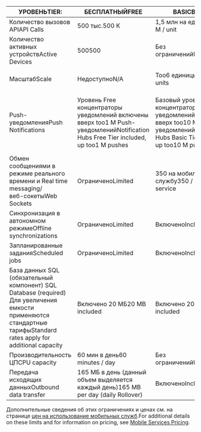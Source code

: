 
| <span data-ttu-id="11470-101">УРОВЕНЬ</span><span class="sxs-lookup"><span data-stu-id="11470-101">TIER:</span></span> | <span data-ttu-id="11470-102">БЕСПЛАТНЫЙ</span><span class="sxs-lookup"><span data-stu-id="11470-102">FREE</span></span> | <span data-ttu-id="11470-103">BASIC</span><span class="sxs-lookup"><span data-stu-id="11470-103">BASIC</span></span> | <span data-ttu-id="11470-104">СТАНДАРТ</span><span class="sxs-lookup"><span data-stu-id="11470-104">STANDARD</span></span> |
| --- | --- | --- | --- |
| <span data-ttu-id="11470-105">Количество вызовов API</span><span class="sxs-lookup"><span data-stu-id="11470-105">API Calls</span></span> |<span data-ttu-id="11470-106">500 тыс.</span><span class="sxs-lookup"><span data-stu-id="11470-106">500 K</span></span> |<span data-ttu-id="11470-107">1,5 млн на единицу</span><span class="sxs-lookup"><span data-stu-id="11470-107">1.5 M / unit</span></span> |<span data-ttu-id="11470-108">15 млн на единицу</span><span class="sxs-lookup"><span data-stu-id="11470-108">15 M / unit</span></span> |
| <span data-ttu-id="11470-109">Количество активных устройств</span><span class="sxs-lookup"><span data-stu-id="11470-109">Active Devices</span></span> |<span data-ttu-id="11470-110">500</span><span class="sxs-lookup"><span data-stu-id="11470-110">500</span></span> |<span data-ttu-id="11470-111">Без ограничений</span><span class="sxs-lookup"><span data-stu-id="11470-111">Unlimited</span></span> |<span data-ttu-id="11470-112">Без ограничений</span><span class="sxs-lookup"><span data-stu-id="11470-112">Unlimited</span></span> |
| <span data-ttu-id="11470-113">Масштаб</span><span class="sxs-lookup"><span data-stu-id="11470-113">Scale</span></span> |<span data-ttu-id="11470-114">Недоступно</span><span class="sxs-lookup"><span data-stu-id="11470-114">N/A</span></span> |<span data-ttu-id="11470-115">Too6 единицы</span><span class="sxs-lookup"><span data-stu-id="11470-115">Up too6 units</span></span> |<span data-ttu-id="11470-116">Неограниченное количество единиц</span><span class="sxs-lookup"><span data-stu-id="11470-116">Unlimited units</span></span> |
| <span data-ttu-id="11470-117">Push-уведомления</span><span class="sxs-lookup"><span data-stu-id="11470-117">Push Notifications</span></span> |<span data-ttu-id="11470-118">Уровень Free концентраторы уведомлений включены вверх too1 M Push-уведомлений</span><span class="sxs-lookup"><span data-stu-id="11470-118">Notification Hubs Free Tier included, up too1 M pushes</span></span> |<span data-ttu-id="11470-119">Базовый уровень концентраторы уведомлений включены вверх too10 M Push-уведомлений</span><span class="sxs-lookup"><span data-stu-id="11470-119">Notification Hubs Basic Tier included, up too10 M pushes</span></span> |<span data-ttu-id="11470-120">Уровень Standard концентраторов уведомлений включены вверх too10 M Push-уведомлений</span><span class="sxs-lookup"><span data-stu-id="11470-120">Notification Hubs Standard Tier included, up too10 M pushes</span></span> |
| <span data-ttu-id="11470-121">Обмен сообщениями в режиме реального времени и </span><span class="sxs-lookup"><span data-stu-id="11470-121">Real time messaging/</span></span><br/><span data-ttu-id="11470-122">веб-сокеты</span><span class="sxs-lookup"><span data-stu-id="11470-122">Web Sockets</span></span> |<span data-ttu-id="11470-123">Ограничено</span><span class="sxs-lookup"><span data-stu-id="11470-123">Limited</span></span> |<span data-ttu-id="11470-124">350 на мобильную службу</span><span class="sxs-lookup"><span data-stu-id="11470-124">350 / mobile service</span></span> |<span data-ttu-id="11470-125">Без ограничений</span><span class="sxs-lookup"><span data-stu-id="11470-125">Unlimited</span></span> |
| <span data-ttu-id="11470-126">Синхронизация в автономном режиме</span><span class="sxs-lookup"><span data-stu-id="11470-126">Offline synchronizations</span></span> |<span data-ttu-id="11470-127">Ограничено</span><span class="sxs-lookup"><span data-stu-id="11470-127">Limited</span></span> |<span data-ttu-id="11470-128">Включено</span><span class="sxs-lookup"><span data-stu-id="11470-128">Included</span></span> |<span data-ttu-id="11470-129">Включено</span><span class="sxs-lookup"><span data-stu-id="11470-129">Included</span></span> |
| <span data-ttu-id="11470-130">Запланированные задания</span><span class="sxs-lookup"><span data-stu-id="11470-130">Scheduled jobs</span></span> |<span data-ttu-id="11470-131">Ограничено</span><span class="sxs-lookup"><span data-stu-id="11470-131">Limited</span></span> |<span data-ttu-id="11470-132">Включено</span><span class="sxs-lookup"><span data-stu-id="11470-132">Included</span></span> |<span data-ttu-id="11470-133">Включено</span><span class="sxs-lookup"><span data-stu-id="11470-133">Included</span></span> |
| <span data-ttu-id="11470-134">База данных SQL (обязательный компонент) </span><span class="sxs-lookup"><span data-stu-id="11470-134">SQL Database (required)</span></span> <br/><span data-ttu-id="11470-135">Для увеличения емкости применяются стандартные тарифы</span><span class="sxs-lookup"><span data-stu-id="11470-135">Standard rates apply for additional capacity</span></span> |<span data-ttu-id="11470-136">Включено 20 МБ</span><span class="sxs-lookup"><span data-stu-id="11470-136">20 MB included</span></span> |<span data-ttu-id="11470-137">Включено 20 МБ</span><span class="sxs-lookup"><span data-stu-id="11470-137">20 MB included</span></span> |<span data-ttu-id="11470-138">Включено 20 МБ</span><span class="sxs-lookup"><span data-stu-id="11470-138">20 MB included</span></span> |
| <span data-ttu-id="11470-139">Производительность ЦП</span><span class="sxs-lookup"><span data-stu-id="11470-139">CPU capacity</span></span> |<span data-ttu-id="11470-140">60 мин в день</span><span class="sxs-lookup"><span data-stu-id="11470-140">60 minutes / day</span></span> |<span data-ttu-id="11470-141">Без ограничений</span><span class="sxs-lookup"><span data-stu-id="11470-141">Unlimited</span></span> |<span data-ttu-id="11470-142">Без ограничений</span><span class="sxs-lookup"><span data-stu-id="11470-142">Unlimited</span></span> |
| <span data-ttu-id="11470-143">Передача исходящих данных</span><span class="sxs-lookup"><span data-stu-id="11470-143">Outbound data transfer</span></span> |<span data-ttu-id="11470-144">165 МБ в день (данный объем выделяется каждый день)</span><span class="sxs-lookup"><span data-stu-id="11470-144">165 MB per day (daily Rollover)</span></span> |<span data-ttu-id="11470-145">Включено</span><span class="sxs-lookup"><span data-stu-id="11470-145">Included</span></span> |<span data-ttu-id="11470-146">Включено</span><span class="sxs-lookup"><span data-stu-id="11470-146">Included</span></span> |

<span data-ttu-id="11470-147">Дополнительные сведения об этих ограничениях и ценах см. на странице [цен на использование мобильных служб](https://azure.microsoft.com/pricing/details/mobile-services/).</span><span class="sxs-lookup"><span data-stu-id="11470-147">For additional details on these limits and for information on pricing, see [Mobile Services Pricing](https://azure.microsoft.com/pricing/details/mobile-services/).</span></span> 

